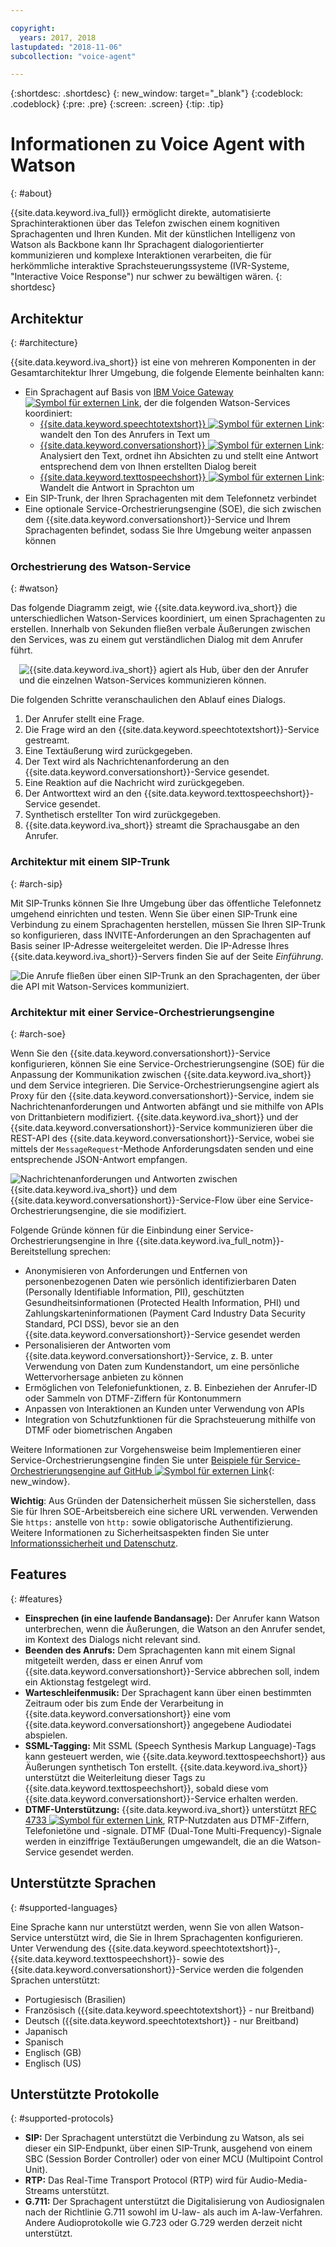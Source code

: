 ```yaml
---

copyright:
  years: 2017, 2018
lastupdated: "2018-11-06"
subcollection: "voice-agent"

---
```


{:shortdesc: .shortdesc}
{: new_window: target="_blank"}
{:codeblock: .codeblock}
{:pre: .pre}
{:screen: .screen}
{:tip: .tip}

# Informationen zu Voice Agent with Watson
{: #about}

{{site.data.keyword.iva_full}} ermöglicht direkte, automatisierte Sprachinteraktionen über das Telefon zwischen einem kognitiven Sprachagenten und Ihren Kunden. Mit der künstlichen Intelligenz von Watson als Backbone kann Ihr Sprachagent dialogorientierter kommunizieren und komplexe Interaktionen verarbeiten, die für herkömmliche interaktive Sprachsteuerungssysteme (IVR-Systeme, "Interactive Voice Response") nur schwer zu bewältigen wären.
{: shortdesc}

## Architektur
{: #architecture}

{{site.data.keyword.iva_short}} ist eine von mehreren Komponenten in der Gesamtarchitektur Ihrer Umgebung, die folgende Elemente beinhalten kann:

* Ein Sprachagent auf Basis von [IBM Voice Gateway ![Symbol für externen Link](../../icons/launch-glyph.svg "Symbol für externen Link")](https://www.ibm.com/support/knowledgecenter/SS4U29/), der die folgenden Watson-Services koordiniert:
  * [{{site.data.keyword.speechtotextshort}} ![Symbol für externen Link](../../icons/launch-glyph.svg "Symbol für externen Link")](/docs/services/speech-to-text?topic=speech-to-text-about): wandelt den Ton des Anrufers in Text um
  * [{{site.data.keyword.conversationshort}} ![Symbol für externen Link](../../icons/launch-glyph.svg "Symbol für externen Link")](/docs/services/assistant?topic=assistant-index#index): Analysiert den Text, ordnet ihn Absichten zu und stellt eine Antwort entsprechend dem von Ihnen erstellten Dialog bereit
  * [{{site.data.keyword.texttospeechshort}} ![Symbol für externen Link](../../icons/launch-glyph.svg "Symbol für externen Link")](/docs/services/text-to-speech?topic=text-to-speech-about): Wandelt die Antwort in Sprachton um
* Ein SIP-Trunk, der Ihren Sprachagenten mit dem Telefonnetz verbindet
* Eine optionale Service-Orchestrierungsengine (SOE), die sich zwischen dem {{site.data.keyword.conversationshort}}-Service und Ihrem Sprachagenten befindet, sodass Sie Ihre Umgebung weiter anpassen können

### Orchestrierung des Watson-Service
{: #watson}

Das folgende Diagramm zeigt, wie {{site.data.keyword.iva_short}} die unterschiedlichen Watson-Services koordiniert, um einen Sprachagenten zu erstellen. Innerhalb von Sekunden fließen verbale Äußerungen zwischen den Services, was zu einem gut verständlichen Dialog mit dem Anrufer führt.

<div style="float: right; padding-left: 1em; padding-bottom: 1em">
<img src="images/conversation-flow.png" alt="{{site.data.keyword.iva_short}} agiert als Hub, über den der Anrufer und die einzelnen Watson-Services kommunizieren können."/></div>

Die folgenden Schritte veranschaulichen den Ablauf eines Dialogs.

1. Der Anrufer stellt eine Frage.
1. Die Frage wird an den {{site.data.keyword.speechtotextshort}}-Service gestreamt.
1. Eine Textäußerung wird zurückgegeben.
1. Der Text wird als Nachrichtenanforderung an den {{site.data.keyword.conversationshort}}-Service gesendet.
1. Eine Reaktion auf die Nachricht wird zurückgegeben.
1. Der Antworttext wird an den {{site.data.keyword.texttospeechshort}}-Service gesendet.
1. Synthetisch erstellter Ton wird zurückgegeben.
1. {{site.data.keyword.iva_short}} streamt die Sprachausgabe an den Anrufer.

### Architektur mit einem SIP-Trunk
{: #arch-sip}

Mit SIP-Trunks können Sie Ihre Umgebung über das öffentliche Telefonnetz umgehend einrichten und testen. Wenn Sie über einen SIP-Trunk eine Verbindung zu einem Sprachagenten herstellen, müssen Sie Ihren SIP-Trunk so konfigurieren, dass INVITE-Anforderungen an den Sprachagenten auf Basis seiner IP-Adresse weitergeleitet werden. Die IP-Adresse Ihres {{site.data.keyword.iva_short}}-Servers finden Sie auf der Seite _Einführung_.

![Die Anrufe fließen über einen SIP-Trunk an den Sprachagenten, der über die API mit Watson-Services kommuniziert.](images/arch-sip.png)

### Architektur mit einer Service-Orchestrierungsengine
{: #arch-soe}

Wenn Sie den {{site.data.keyword.conversationshort}}-Service konfigurieren, können Sie eine Service-Orchestrierungsengine (SOE) für die Anpassung der Kommunikation zwischen {{site.data.keyword.iva_short}} und dem Service integrieren. Die Service-Orchestrierungsengine agiert als Proxy für den {{site.data.keyword.conversationshort}}-Service, indem sie Nachrichtenanforderungen und Antworten abfängt und sie mithilfe von APIs von Drittanbietern modifiziert. {{site.data.keyword.iva_short}} und der {{site.data.keyword.conversationshort}}-Service kommunizieren über die REST-API des {{site.data.keyword.conversationshort}}-Service, wobei sie mittels der `MessageRequest`-Methode Anforderungsdaten senden und eine entsprechende JSON-Antwort empfangen.

![Nachrichtenanforderungen und Antworten zwischen {{site.data.keyword.iva_short}} und dem {{site.data.keyword.conversationshort}}-Service-Flow über eine Service-Orchestrierungsengine, die sie modifiziert.](images/arch-soe.png)

Folgende Gründe können für die Einbindung einer Service-Orchestrierungsengine in Ihre {{site.data.keyword.iva_full_notm}}-Bereitstellung sprechen:

* Anonymisieren von Anforderungen und Entfernen von personenbezogenen Daten wie persönlich identifizierbaren Daten (Personally Identifiable Information, PII), geschützten Gesundheitsinformationen (Protected Health Information, PHI) und Zahlungskarteninformationen (Payment Card Industry Data Security Standard, PCI DSS), bevor sie an den {{site.data.keyword.conversationshort}}-Service gesendet werden
* Personalisieren der Antworten vom {{site.data.keyword.conversationshort}}-Service, z. B. unter Verwendung von Daten zum Kundenstandort, um eine persönliche Wettervorhersage anbieten zu können
* Ermöglichen von Telefoniefunktionen, z. B. Einbeziehen der Anrufer-ID oder Sammeln von DTMF-Ziffern für Kontonummern
* Anpassen von Interaktionen an Kunden unter Verwendung von APIs
* Integration von Schutzfunktionen für die Sprachsteuerung mithilfe von DTMF oder biometrischen Angaben

Weitere Informationen zur Vorgehensweise beim Implementieren einer Service-Orchestrierungsengine finden Sie unter [Beispiele für Service-Orchestrierungsengine auf GitHub ![Symbol für externen Link](../../icons/launch-glyph.svg "Symbol für externen Link")](https://github.com/WASdev/sample.voice.gateway/tree/master/soe){: new_window}.

**Wichtig**: Aus Gründen der Datensicherheit müssen Sie sicherstellen, dass Sie für Ihren SOE-Arbeitsbereich eine sichere URL verwenden. Verwenden Sie `https:` anstelle von `http:` sowie obligatorische Authentifizierung. Weitere Informationen zu Sicherheitsaspekten finden Sie unter [Informationssicherheit und Datenschutz](/docs/services/voice-agent?topic=voice-agent-infosec).

## Features
{: #features}

* **Einsprechen (in eine laufende Bandansage):** Der Anrufer kann Watson unterbrechen, wenn die Äußerungen, die Watson an den Anrufer sendet, im Kontext des Dialogs nicht relevant sind.
* **Beenden des Anrufs:** Dem Sprachagenten kann mit einem Signal mitgeteilt werden, dass er einen Anruf vom {{site.data.keyword.conversationshort}}-Service abbrechen soll, indem ein Aktionstag festgelegt wird.
* **Warteschleifenmusik:** Der Sprachagent kann über einen bestimmten Zeitraum oder bis zum Ende der Verarbeitung in {{site.data.keyword.conversationshort}} eine vom {{site.data.keyword.conversationshort}} angegebene Audiodatei abspielen.
* **SSML-Tagging:** Mit SSML (Speech Synthesis Markup Language)-Tags kann gesteuert werden, wie {{site.data.keyword.texttospeechshort}} aus Äußerungen synthetisch Ton erstellt. {{site.data.keyword.iva_short}} unterstützt die Weiterleitung dieser Tags zu {{site.data.keyword.texttospeechshort}}, sobald diese vom {{site.data.keyword.conversationshort}}-Service erhalten werden.
* **DTMF-Unterstützung:** {{site.data.keyword.iva_short}} unterstützt [RFC 4733 ![Symbol für externen Link](../../icons/launch-glyph.svg "Symbol für externen Link")](https://tools.ietf.org/html/rfc4733), RTP-Nutzdaten aus DTMF-Ziffern, Telefonietöne und -signale. DTMF (Dual-Tone Multi-Frequency)-Signale werden in einziffrige Textäußerungen umgewandelt, die an die Watson-Service gesendet werden.

## Unterstützte Sprachen
{: #supported-languages}

Eine Sprache kann nur unterstützt werden, wenn Sie von allen Watson-Service unterstützt wird, die Sie in Ihrem Sprachagenten konfigurieren. Unter Verwendung des {{site.data.keyword.speechtotextshort}}-, {{site.data.keyword.texttospeechshort}}- sowie des {{site.data.keyword.conversationshort}}-Service werden die folgenden Sprachen unterstützt:

* Portugiesisch (Brasilien)
* Französisch ({{site.data.keyword.speechtotextshort}} - nur Breitband)
* Deutsch ({{site.data.keyword.speechtotextshort}} - nur Breitband)
* Japanisch
* Spanisch
* Englisch (GB)
* Englisch (US)

## Unterstützte Protokolle
{: #supported-protocols}

* **SIP:** Der Sprachagent unterstützt die Verbindung zu Watson, als sei dieser ein SIP-Endpunkt, über einen SIP-Trunk, ausgehend von einem SBC (Session Border Controller) oder von einer MCU (Multipoint Control Unit).
* **RTP:** Das Real-Time Transport Protocol (RTP) wird für Audio-Media-Streams unterstützt.
* **G.711:** Der Sprachagent unterstützt die Digitalisierung von Audiosignalen nach der Richtlinie G.711 sowohl im U-law- als auch im A-law-Verfahren. Andere Audioprotokolle wie G.723 oder G.729 werden derzeit nicht unterstützt.
